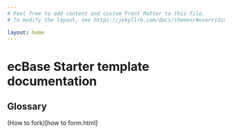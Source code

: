 ```yaml
---
# Feel free to add content and custom Front Matter to this file.
# To modify the layout, see https://jekyllrb.com/docs/themes/#overriding-theme-defaults

layout: home
---
```


# ecBase Starter template documentation

## Glossary

(How to fork)[how to form.html]
